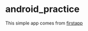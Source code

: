# android_practice

This simple app comes from [firstapp](https://developer.android.google.cn/training/basics/firstapp/index.html)

